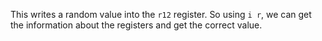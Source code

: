 This writes a random value into the `r12` register. So using `i r`, we can get the information about the registers and get the correct value.